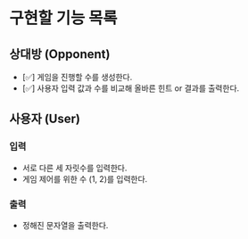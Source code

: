 # 구현할 기능 목록

## 상대방 (Opponent)

- [✅] 게임을 진행할 수를 생성한다.
- [✅] 사용자 입력 값과 수를 비교해 올바른 힌트 or 결과를 출력한다.


## 사용자 (User)

### 입력

- 서로 다른 세 자릿수를 입력한다.
- 게임 제어를 위한 수 (1, 2)를 입력한다.

### 출력

- 정해진 문자열을 출력한다.